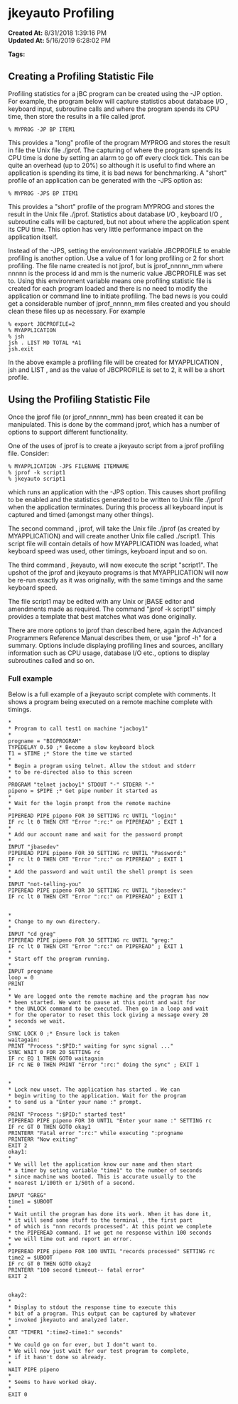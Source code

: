 # jkeyauto Profiling

**Created At:** 8/31/2018 1:39:16 PM  
**Updated At:** 5/16/2019 6:28:02 PM  

**Tags:**
<badge text='program profiling' vertical='middle' />

## Creating a Profiling Statistic File 

Profiling statistics for a jBC program can be created using the -JP option. For example, the program below will capture statistics about database I/O , keyboard input, subroutine calls and where the program spends its CPU time, then store the results in a file called jprof.

```
% MYPROG -JP BP ITEM1
```

This provides a "long" profile of the program MYPROG and stores the result in file the Unix file ./jprof. The capturing of where the program spends its CPU time is done by setting an alarm to go off every clock tick. This can be quite an overhead (up to 20%) so although it is useful to find where an application is spending its time, it is bad news for benchmarking. A "short" profile of an application can be generated with the -JPS option as:

```
% MYPROG -JPS BP ITEM1
```

This provides a "short" profile of the program MYPROG and stores the result in the Unix file ./jprof. Statistics about database I/O , keyboard I/O , subroutine calls will be captured, but not about where the application spent its CPU time. This option has very little performance impact on the application itself.

Instead of the -JPS, setting the environment variable JBCPROFILE to enable profiling is another option. Use a value of 1 for long profiling or 2 for short profiling. The file name created is not jprof, but is jprof\_nnnnn\_mm where nnnnn is the process id and mm is the numeric value JBCPROFILE was set to. Using this environment variable means one profiling statistic file is created for each program loaded and there is no need to modify the application or command line to initiate profiling. The bad news is you could get a considerable number of jprof\_nnnnn\_mm files created and you should clean these files up as necessary. For example

```
% export JBCPROFILE=2
% MYAPPLICATION
% jsh
jsh . LIST MD TOTAL *A1
jsh.exit
```

In the above example a profiling file will be created for MYAPPLICATION , jsh and LIST , and as the value of JBCPROFILE is set to 2, it will be a short profile.



## Using the Profiling Statistic File 

Once the jprof file (or jprof\_nnnnn\_mm) has been created it can be manipulated. This is done by the command jprof, which has a number of options to support different functionality.

One of the uses of jprof is to create a jkeyauto script from a jprof profiling file. Consider:

```
% MYAPPLICATION -JPS FILENAME ITEMNAME
% jprof -k script1
% jkeyauto script1
```

which runs an application with the -JPS option. This causes short profiling to be enabled and the statistics generated to be written to Unix file ./jprof when the application terminates. During this process all keyboard input is captured and timed (amongst many other things).

The second command , jprof, will take the Unix file ./jprof (as created by MYAPPLICATION) and will create another Unix file called ./script1. This script file will contain details of how MYAPPLICATION was loaded, what keyboard speed was used, other timings, keyboard input and so on.

The third command , jkeyauto, will now execute the script "script1". The upshot of the jprof and jkeyauto programs is that MYAPPLICATION will now be re-run exactly as it was originally, with the same timings and the same keyboard speed.

The file script1 may be edited with any Unix or jBASE editor and amendments made as required. The command "jprof -k script1" simply provides a template that best matches what was done originally.

There are more options to jprof than described here, again the Advanced Programmers Reference Manual describes them, or use "jprof -h" for a summary. Options include displaying profiling lines and sources, ancillary information such as CPU usage, database I/O etc., options to display subroutines called and so on.





### Full example

Below is a full example of a jkeyauto script complete with comments. It shows a program being executed on a remote machine complete with timings.

```
*
* Program to call test1 on machine "jacboy1"
*
progname = "BIGPROGRAM"
TYPEDELAY 0.50 ;* Become a slow keyboard block
T1 = $TIME ;* Store the time we started
*
* Begin a program using telnet. Allow the stdout and stderr
* to be re-directed also to this screen
*
PROGRAM "telnet jacboy1" STDOUT "-" STDERR "-"
pipeno = $PIPE ;* Get pipe number it started as
*
* Wait for the login prompt from the remote machine
*
PIPEREAD PIPE pipeno FOR 30 SETTING rc UNTIL "login:"
IF rc lt 0 THEN CRT "Error ":rc:" on PIPEREAD" ; EXIT 1
*
* Add our account name and wait for the password prompt
*
INPUT "jbasedev"
PIPEREAD PIPE pipeno FOR 30 SETTING rc UNTIL "Password:"
IF rc lt 0 THEN CRT "Error ":rc:" on PIPEREAD" ; EXIT 1
*
* Add the password and wait until the shell prompt is seen
*
INPUT "not-telling-you"
PIPEREAD PIPE pipeno FOR 30 SETTING rc UNTIL "jbasedev:"
IF rc lt 0 THEN CRT "Error ":rc:" on PIPEREAD" ; EXIT 1


*
* Change to my own directory.
*
INPUT "cd greg"
PIPEREAD PIPE pipeno FOR 30 SETTING rc UNTIL "greg:"
IF rc lt 0 THEN CRT "Error ":rc:" on PIPEREAD" ; EXIT 1
*
* Start off the program running.
*
INPUT progname
loop = 0
PRINT
*
* We are logged onto the remote machine and the program has now
* been started. We want to pause at this point and wait for
* the UNLOCK command to be executed. Then go in a loop and wait
* for the operator to reset this lock giving a message every 20
* seconds we wait.
*
SYNC LOCK 0 ;* Ensure lock is taken
waitagain:
PRINT "Process ":$PID:" waiting for sync signal ..."
SYNC WAIT 0 FOR 20 SETTING rc
IF rc EQ 1 THEN GOTO waitagain
IF rc NE 0 THEN PRINT "Error ":rc:" doing the sync" ; EXIT 1


*
* Lock now unset. The application has started . We can
* begin writing to the application. Wait for the program
* to send us a "Enter your name :" prompt.
*
PRINT "Process ":$PID:" started test"
PIPEREAD PIPE pipeno FOR 30 UNTIL "Enter your name :" SETTING rc
IF rc GT 0 THEN GOTO okay1
PRINTERR "Fatal error ":rc:" while executing ":progname
PRINTERR "Now exiting"
EXIT 2
okay1:
*
* We will let the application know our name and then start
* a timer by seting variable "time1" to the number of seconds
* since machine was booted. This is accurate usually to the
* nearest 1/100th or 1/50th of a second.
*
INPUT "GREG"
time1 = $UBOOT
*
* Wait until the program has done its work. When it has done it,
* it will send some stuff to the terminal , the first part
* of which is "nnn records processed". At this point we complete
* the PIPEREAD command. If we get no response within 100 seconds
* we will time out and report an error.
*
PIPEREAD PIPE pipeno FOR 100 UNTIL "records processed" SETTING rc
time2 = $UBOOT
IF rc GT 0 THEN GOTO okay2
PRINTERR "100 second timeout-- fatal error"
EXIT 2


okay2:
*
* Display to stdout the response time to execute this
* bit of a program. This output can be captured by whatever
* invoked jkeyauto and analyzed later.
*
CRT "TIMER1 ":time2-time1:" seconds"
*
* We could go on for ever, but I don"t want to.
* We will now just wait for our test program to complete,
* if it hasn't done so already.
*
WAIT PIPE pipeno
*
* Seems to have worked okay.
*
EXIT 0
```
